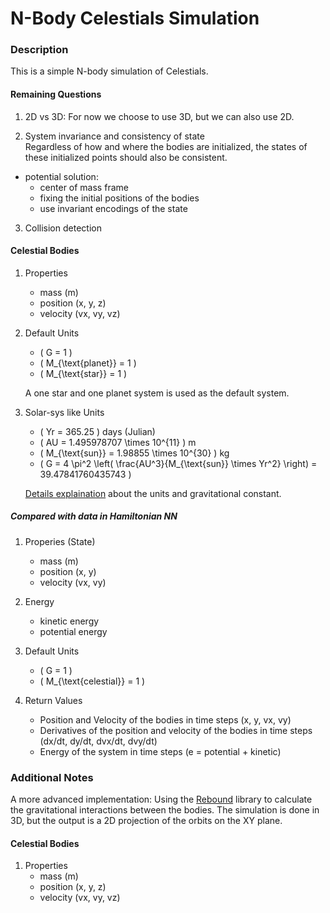 # N-Body Celestials Simulation

### Description

This is a simple N-body simulation of Celestials. 




#### Remaining Questions
1. 2D vs 3D: For now we choose to use 3D, but we can also use 2D.

2. System invariance and consistency of state  
Regardless of how and where the bodies are initialized, the states of these initialized points should also be consistent.
- potential solution:
    - center of mass frame
    - fixing the initial positions of the bodies
    - use invariant encodings of the state

3. Collision detection

#### Celestial Bodies
1. Properties
    - mass (m)
    - position (x, y, z)
    - velocity (vx, vy, vz)

2. Default Units
    - \( G = 1 \)
    - \( M_{\text{planet}} = 1 \)
    - \( M_{\text{star}} = 1 \)

    A one star and one planet system is used as the default system.  

2. Solar-sys like Units
    - \( Yr = 365.25 \) days (Julian)
    - \( AU = 1.495978707 \times 10^{11} \) m
    - \( M_{\text{sun}} = 1.98855 \times 10^{30} \) kg
    - \( G = 4 \pi^2 \left( \frac{AU^3}{M_{\text{sun}} \times Yr^2} \right) = 39.47841760435743 \)

    [Details explaination](https://rebound.readthedocs.io/en/latest/ipython_examples/Units/) about the units and gravitational constant.


##### Compared with data in Hamiltonian NN
1. Properies (State)
    - mass (m)
    - position (x, y)
    - velocity (vx, vy)

2. Energy
    - kinetic energy
    - potential energy

3. Default Units
    - \( G = 1 \)
    - \( M_{\text{celestial}} = 1 \)

4. Return Values
    - Position and Velocity of the bodies in time steps (x, y, vx, vy)
    - Derivatives of the position and velocity of the bodies in time steps (dx/dt, dy/dt, dvx/dt, dvy/dt)
    - Energy of the system in time steps (e = potential + kinetic)

### Additional Notes

A more advanced implementation: Using the [Rebound](https://rebound.readthedocs.io/en/latest/) library to calculate the gravitational interactions between the bodies. The simulation is done in 3D, but the output is a 2D projection of the orbits on the XY plane.   

#### Celestial Bodies
1. Properties
    - mass (m)
    - position (x, y, z)
    - velocity (vx, vy, vz)